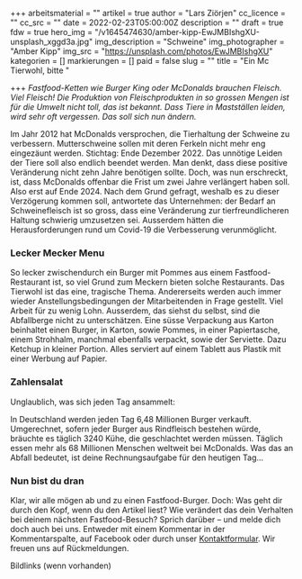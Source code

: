 +++
arbeitsmaterial = ""
artikel = true
author = "Lars Ziörjen"
cc_licence = ""
cc_src = ""
date = 2022-02-23T05:00:00Z
description = ""
draft = true
fdw = true
hero_img = "/v1645474630/amber-kipp-EwJMBIshgXU-unsplash_xggd3a.jpg"
img_description = "Schweine"
img_photographer = "Amber Kipp"
img_src = "https://unsplash.com/photos/EwJMBIshgXU"
kategorien = []
markierungen = []
paid = false
slug = ""
title = "Ein Mc Tierwohl, bitte "

+++
_Fastfood-Ketten wie Burger King oder McDonalds brauchen Fleisch. Viel Fleisch! Die Produktion von Fleischprodukten in so grossen Mengen ist für die Umwelt nicht toll, das ist bekannt. Dass Tiere in Mastställen leiden, wird sehr oft vergessen. Das soll sich nun ändern._

Im Jahr 2012 hat McDonalds versprochen, die Tierhaltung der Schweine zu verbessern. Mutterschweine sollen mit deren Ferkeln nicht mehr eng eingezäunt werden. Stichtag: Ende Dezember 2022. Das unnötige Leiden der Tiere soll also endlich beendet werden. Man denkt, dass diese positive Veränderung nicht zehn Jahre benötigen sollte. Doch, was nun erschreckt, ist, dass McDonalds offenbar die Frist um zwei Jahre verlängert haben soll. Also erst auf Ende 2024. Nach dem Grund gefragt, weshalb es zu dieser Verzögerung kommen soll, antwortete das Unternehmen: der Bedarf an Schweinefleisch ist so gross, dass eine Veränderung zur tierfreundlicheren Haltung schwierig umzusetzen sei. Ausserdem hätten die Herausforderungen rund um Covid-19 die Verbesserung verunmöglicht.

### Lecker Mecker Menu

So lecker zwischendurch ein Burger mit Pommes aus einem Fastfood-Restaurant ist, so viel Grund zum Meckern bieten solche Restaurants. Das Tierwohl ist das eine, tragische Thema. Andererseits werden auch immer wieder Anstellungsbedingungen der Mitarbeitenden in Frage gestellt. Viel Arbeit für zu wenig Lohn. Ausserdem, das siehst du selbst, sind die Abfallberge nicht zu unterschätzen. Eine süsse Verpackung aus Karton beinhaltet einen Burger, in Karton, sowie Pommes, in einer Papiertasche, einem Strohhalm, manchmal ebenfalls verpackt, sowie der Serviette. Dazu Ketchup in kleiner Portion. Alles serviert auf einem Tablett aus Plastik mit einer Werbung auf Papier.

### Zahlensalat

Unglaublich, was sich jeden Tag ansammelt:

In Deutschland werden jeden Tag 6,48 Millionen Burger verkauft. Umgerechnet, sofern jeder Burger aus Rindfleisch bestehen würde, bräuchte es täglich 3240 Kühe, die geschlachtet werden müssen. Täglich essen mehr als 68 Millionen Menschen weltweit bei McDonalds. Was das an Abfall bedeutet, ist deine Rechnungsaufgabe für den heutigen Tag…

### Nun bist du dran

Klar, wir alle mögen ab und zu einen Fastfood-Burger. Doch: Was geht dir durch den Kopf, wenn du den Artikel liest? Wie verändert das dein Verhalten bei deinem nächsten Fastfood-Besuch? Sprich darüber – und melde dich doch auch bei uns. Entweder mit einem Kommentar in der Kommentarspalte, auf Facebook oder durch unser [Kontaktformular](https://www.chinderzytig.ch/kontakt/). Wir freuen uns auf Rückmeldungen.

Bildlinks (wenn vorhanden)
